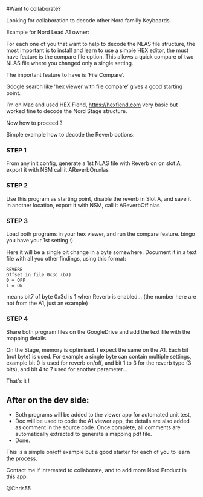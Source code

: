 #Want to collaborate?

Looking for collaboration to decode other Nord familly Keyboards.

Example for Nord Lead A1 owner:

For each one of you that want to help to decode the NLAS file structure, the most important is to install and learn to use a simple HEX editor, the must have feature is the compare file option. This allows a quick compare of two NLAS file where you changed only a single setting.


The important feature to have is ‘File Compare’.

Google search like 'hex viewer with file compare’ gives a good starting point.

I’m on Mac and used HEX Fiend, https://hexfiend.com very basic but worked fine to decode the Nord Stage structure.


Now how to proceed ?

Simple example how to decode the Reverb options:

### STEP 1
From any init config, generate a 1st NLAS file with Reverb on on slot A, export it with NSM call it AReverbOn.nlas

### STEP 2
Use this program as starting point, disable the reverb in Slot A, and save it in another location, export it with NSM, call it AReverbOff.nlas

### STEP 3
Load both programs in your hex viewer, and run the compare feature. bingo you have your 1st setting :)

Here it will be a single bit change in a byte somewhere. Document it in a text file with all you other findings, using this format:
```
REVERB
Offset in file 0x3d (b7)
0 = OFF
1 = ON
```

means bit7 of byte 0x3d is 1 when Reverb is enabled… (the number here are not from the A1, just an example)


### STEP 4
Share both program files on the GoogleDrive and add the text file with the mapping details.



On the Stage, memory is optimised. I expect the same on the A1. Each bit (not byte) is used. For example a single byte can contain multiple settings, example bit 0 is used for reverb on/off, and bit 1 to 3 for the reverb type (3 bits), and bit 4 to 7 used for another parameter…

That's it !

## After on the dev side:
- Both programs will be added to the viewer app for automated unit test,
- Doc will be used to code the A1 viewer app, the details are also added as comment in the source code. Once complete, all comments are automatically extracted to generate a mapping pdf file.
- Done.

This is a simple on/off example but a good starter for each of you to learn the process.


Contact me if interested to collaborate, and to add more Nord Product in this app.

@Chris55
